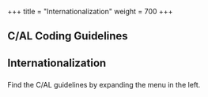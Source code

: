 +++
title = "Internationalization"
weight = 700
+++
## C/AL Coding Guidelines

## **Internationalization**

### 

Find the C/AL guidelines by expanding the menu in the left.
